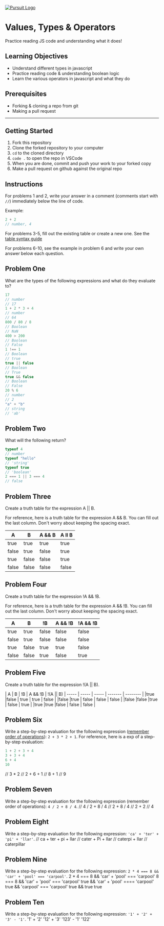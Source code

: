 [![Pursuit Logo](https://avatars1.githubusercontent.com/u/5825944?s=200&v=4)](https://pursuit.org)

# Values, Types & Operators

Practice reading JS code and understanding what it does!

## Learning Objectives

- Understand different types in javascript
- Practice reading code & understanding boolean logic
- Learn the various operators in javascript and what they do

## Prerequisites

- Forking & cloning a repo from git
- Making a pull request

---

## Getting Started

1. Fork this repository
1. Clone the forked repository to your computer
1. `cd` to the cloned directory
1. `code .` to open the repo in VSCode
1. When you are done, commit and push your work to your forked copy
1. Make a pull request on github against the original repo

## Instructions

For problems 1 and 2, write your answer in a comment (comments start with `//`) immediately below the line of code.

Example:

```js
2 + 2
// number, 4
```

For problems 3-5, fill out the existing table or create a new one. See the [table syntax guide](https://www.markdownguide.org/extended-syntax#tables)

For problems 6-10, see the example in problem 6 and write your own answer below each question.



## Problem One

What are the types of the following expressions and what do they evaluate to?

```js
17
// number
// 17
1 + 2 * 3 + 4
// number
// 64
800 / 80 / 8
// Boolean
// NaN
400 > 200
// Boolean
// False
1 !== 1
// Boolean
// true
true || false
// Boolean
// True
true && false
// Boolean
// False
20 % 6
// number
// 2
"a" + "b"
// string
// 'ab'
```

## Problem Two

What will the following return?

```js
typeof 4
// number
typeof "hello"
// 'string'
typeof true
// 'boolean'
2 === 1 || 3 === 4
// false
```

## Problem Three

Create a truth table for the expression A || B.

For reference, here is a truth table for the expression A && B. You can fill out the last column. Don't worry about keeping the spacing exact.

| A     | B     | A && B |  A ll B   |
| ----- | ----- | ------ | ---------- |
| true  | true  | true   |  true  |
| false | true  | false  |  true    |
| true  | false | false  |  true    |
| false | false | false  |  false   |

## Problem Four

Create a truth table for the expression !A && !B.

For reference, here is a truth table for the expression A && !B. You can fill out the last column. Don't worry about keeping the spacing exact.

| A     | B     | !B    | A && !B | !A && !B |
| ----- | ----- | ----- | ------- | -------- |
| true  | true  | false | false   |   false   |
| false | true  | false | false   |   false  |
| true  | false | true  | true    |   false   |
| false | false | true  | false   |   true  |

## Problem Five

Create a truth table for the expression !(A || B).

| A     | B     | !B    | A && !B | !(A || B)
| ----- | ----- | ----- | ------- | -------- |
|true   |false  |  true |  true   |  false   |
|false  |true   | false | false   |  false   |
|false  |false  |true   | false   |  true    |
|true   |true   |false  | false   |  false   |




## Problem Six

Write a step-by-step evaluation for the following expression ([remember order of operations](https://www.mathsisfun.com/operation-order-pemdas.html)): `2 + 3 * 2 + 1`.
For reference, here is a exp of a step-by-step evaluation:

```js
1 + 2 + 3 + 4
3 + 3 + 4
6 + 4
10
```
// 3 * 2
// 2 + 6 + 1
// 8 + 1
// 9

## Problem Seven

Write a step-by-step evaluation for the following expression (remember order of operations): `4 / 2 + 8 / 4`.
// 4 / 2 + 8 / 4
// 2 + 8 / 4
// 2 + 2
// 4
## Problem Eight

Write a step-by-step evaluation for the following expression: `'ca' + 'ter' + 'pi' + 'llar'`.
// ca + ter + pi + llar
// cater + Pi + llar
// caterpi + llar
// caterpillar
## Problem Nine

Write a step-by-step evaluation for the following expression: `2 * 4 === 8 && 'car' + 'pool' === 'carpool'`.
2 * 4 === 8 && 'car' + 'pool' === 'carpool'
8 === 8 && 'car' + 'pool' === 'carpool'
true && 'car' + 'pool' ==== 'carpool'
true && 'carpool' === 'carpool'
true && true
true
## Problem Ten

Write a step-by-step evaluation for the following expression: `'1' + '2' + '3' - '1'`.
'1' + '2'
'12' + '3'
'123' - '1'
'122'